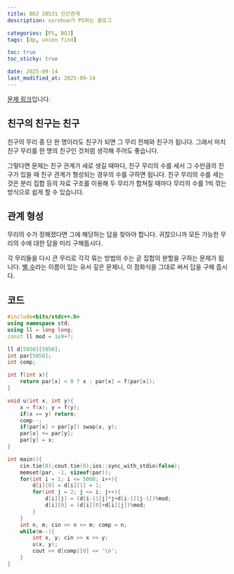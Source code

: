 ```yaml
---
title: BOJ 20531 인간관계
description: sorohue가 PS하는 블로그

categories: [PS, BOJ]
tags: [dp, union find]

toc: true
toc_sticky: true

date: 2025-09-14
last_modified_at: 2025-09-14
---
```


[문제 링크](https://boj.kr/20531)입니다.

## 친구의 친구는 친구

친구의 무리 중 단 한 명이라도 친구가 되면 그 무리 전체와 친구가 됩니다. 그래서 마치 친구 무리를 한 명의 친구인 것처럼 생각해 주어도 좋습니다.

그렇다면 문제는 친구 관계가 새로 생길 때마다, 친구 무리의 수를 세서 그 수만큼의 친구가 있을 때 친구 관계가 형성되는 경우의 수를 구하면 됩니다. 친구 무리의 수를 세는 것은 분리 집합 등의 자료 구조를 이용해 두 무리가 합쳐질 때마다 무리의 수를 1씩 깎는 방식으로 쉽게 할 수 있습니다.

## 관계 형성

무리의 수가 정해졌다면 그에 해당하는 답을 찾아야 합니다. 귀찮으니까 모든 가능한 무리의 수에 대한 답을 미리 구해둡시다.

각 무리들을 다시 큰 무리로 각각 묶는 방법의 수는 곧 집합의 분할을 구하는 문제가 됩니다. [벨 수](https://namu.wiki/w/%EB%B2%A8%20%EC%88%98)라는 이름이 있는 유서 깊은 문제니, 이 점화식을 그대로 써서 답을 구해 줍시다.

## 코드

```cpp
#include<bits/stdc++.h>
using namespace std;
using ll = long long;
const ll mod = 1e9+7;

ll d[5050][5050];
int par[5050];
int comp;

int f(int x){
	return par[x] < 0 ? x : par[x] = f(par[x]);
}

void u(int x, int y){
	x = f(x); y = f(y);
	if(x == y) return;
	comp--;
	if(par[x] > par[y]) swap(x, y);
	par[x] += par[y];
	par[y] = x;
}

int main(){
	cin.tie(0);cout.tie(0);ios::sync_with_stdio(false);
	memset(par, -1, sizeof(par));
	for(int i = 1; i <= 5000; i++){
		d[i][0] = d[i][1] = 1;
		for(int j = 2; j <= i; j++){
			d[i][j] = (d[i-1][j]*j+d[i-1][j-1])%mod;
			d[i][0] = (d[i][0]+d[i][j])%mod;
		}
	}
	int n, m; cin >> n >> m; comp = n;
	while(m--){
		int x, y; cin >> x >> y;
		u(x, y);
		cout << d[comp][0] << '\n';
	}
}
```